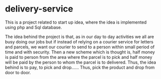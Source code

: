 # delivery-service

This is a project related to start up idea, where the idea is implemented using php and Sql database.

The idea behind the project is that, as in our day to day activities we all are busy doing our jobs but 
if instead of relying on a courier service for letters and parcels, we want our courier to send to a person
within small period of time and with security.
Then a new scheme which is thought is, half money is paid to person from the area where the parcel is to
pick and half money will be paid by the person to whom the parcel is to delivered.
Thus, the idea behind is to pay, to pick and drop……
Thus, pick the product and drop from door to door.



